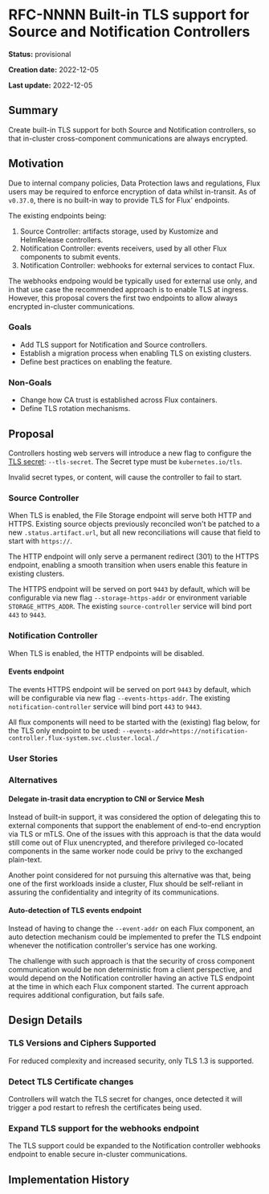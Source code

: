 # RFC-NNNN Built-in TLS support for Source and Notification Controllers

**Status:** provisional

**Creation date:** 2022-12-05

**Last update:** 2022-12-05

## Summary

Create built-in TLS support for both Source and Notification controllers,
so that in-cluster cross-component communications are always encrypted.

## Motivation

Due to internal company policies, Data Protection laws and regulations,
Flux users may be required to enforce encryption of data whilst in-transit.
As of `v0.37.0`, there is no built-in way to provide TLS for Flux' endpoints.

The existing endpoints being:

1. Source Controller: artifacts storage, used by Kustomize and HelmRelease
controllers.
2. Notification Controller: events receivers, used by all other Flux components
to submit events.
3. Notification Controller: webhooks for external services to contact Flux.

The webhooks endpoing would be typically used for external use only, and in
that use case the recommended approach is to enable TLS at ingress.
However, this proposal covers the first two endpoints to allow always encrypted
in-cluster communications.

### Goals

- Add TLS support for Notification and Source controllers.
- Establish a migration process when enabling TLS on existing clusters.
- Define best practices on enabling the feature.

### Non-Goals

- Change how CA trust is established across Flux containers.
- Define TLS rotation mechanisms.

## Proposal

Controllers hosting web servers will introduce a new flag to configure the
[TLS secret]: `--tls-secret`. The Secret type must be `kubernetes.io/tls`.

Invalid secret types, or content, will cause the controller to fail to start.

### Source Controller

When TLS is enabled, the File Storage endpoint will serve both HTTP and HTTPS.
Existing source objects previously reconciled won't be patched to a new
`.status.artifact.url`, but all new reconciliations will cause that field to
start with `https://`.

The HTTP endpoint will only serve a permanent redirect (301) to the HTTPS endpoint,
enabling a smooth transition when users enable this feature in existing clusters.

The HTTPS endpoint will be served on port `9443` by default, which will be
configurable via new flag `--storage-https-addr` or environment variable
`STORAGE_HTTPS_ADDR`. The existing `source-controller` service will bind port
`443` to `9443`.

### Notification Controller

When TLS is enabled, the HTTP endpoints will be disabled.

#### Events endpoint

The events HTTPS endpoint will be served on port `9443` by default, which will be
configurable via new flag `--events-https-addr`. The existing `notification-controller`
service will bind port `443` to `9443`.

All flux components will need to be started with the (existing) flag below, for the
TLS only endpoint to be used:
`--events-addr=https://notification-controller.flux-system.svc.cluster.local./`

### User Stories

<!--
Optional if existing discussions and/or issues are linked in the motivation section.
-->

### Alternatives

#### Delegate in-trasit data encryption to CNI or Service Mesh

Instead of built-in support, it was considered the option of delegating this to
external components that support the enablement of end-to-end encryption via TLS
or mTLS. One of the issues with this approach is that the data would still come
out of Flux unencrypted, and therefore privileged co-located components in the
same worker node could be privy to the exchanged plain-text.

Another point considered for not pursuing this alternative was that, being one of
the first workloads inside a cluster, Flux should be self-reliant in assuring the
confidentiality and integrity of its communications.

#### Auto-detection of TLS events endpoint

Instead of having to change the `--event-addr` on each Flux component, an auto
detection mechanism could be implemented to prefer the TLS endpoint whenever the
notification controller's service has one working.

The challenge with such approach is that the security of cross component
communication would be non deterministic from a client perspective, and would depend
on the Notification controller having an active TLS endpoint at the time in which each
Flux component started. The current approach requires additional configuration,
but fails safe.

## Design Details

### TLS Versions and Ciphers Supported

For reduced complexity and increased security, only TLS 1.3 is supported.

### Detect TLS Certificate changes

Controllers will watch the TLS secret for changes, once detected it will trigger a
pod restart to refresh the certificates being used.

### Expand TLS support for the webhooks endpoint

The TLS support could be expanded to the Notification controller webhooks endpoint
to enable secure in-cluster communications.

## Implementation History

<!--
Major milestones in the lifecycle of the RFC such as:
- The first Flux release where an initial version of the RFC was available.
- The version of Flux where the RFC graduated to general availability.
- The version of Flux where the RFC was retired or superseded.
-->

[TLS secret]: https://kubernetes.io/docs/concepts/configuration/secret/#tls-secrets
